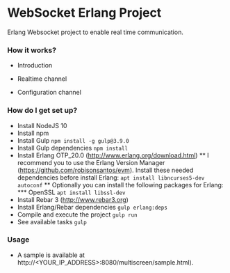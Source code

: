 # WebSocket Erlang Project #

Erlang Websocket project to enable real time communication.

### How it works? ###

* Introduction

* Realtime channel

* Configuration channel



### How do I get set up? ###

* Install NodeJS 10 
* Install npm
* Install Gulp `npm install -g gulp@3.9.0`
* Install Gulp dependencies `npm install`
* Install Erlang OTP_20.0 (http://www.erlang.org/download.html)
** I recommend you to use the Erlang Version Manager (https://github.com/robisonsantos/evm). Install these needed dependencies before install Erlang: `apt install libncurses5-dev autoconf`
** Optionally you can install the following packages for Erlang:
*** OpenSSL `apt install libssl-dev`
* Install Rebar 3 (http://www.rebar3.org)
* Install Erlang/Rebar dependencies `gulp erlang:deps`
* Compile and execute the project `gulp run`
* See available tasks `gulp`

### Usage ###

* A sample is available at http://<YOUR_IP_ADDRESS>:8080/multiscreen/sample.html).
